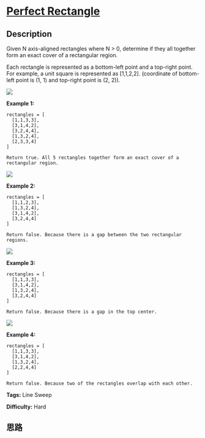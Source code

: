 # [Perfect Rectangle][title]

## Description

Given N axis-aligned rectangles where N > 0, determine if they all together
form an exact cover of a rectangular region.

Each rectangle is represented as a bottom-left point and a top-right point.
For example, a unit square is represented as [1,1,2,2]. (coordinate of bottom-
left point is (1, 1) and top-right point is (2, 2)).

![](https://assets.leetcode.com/uploads/2018/10/22/rectangle_perfect.gif)

**Example 1:**
            rectangles = [      [1,1,3,3],      [3,1,4,2],      [3,2,4,4],      [1,3,2,4],      [2,3,3,4]    ]        Return true. All 5 rectangles together form an exact cover of a rectangular region.    





![](https://assets.leetcode.com/uploads/2018/10/22/rectangle_separated.gif)

**Example 2:**
            rectangles = [      [1,1,2,3],      [1,3,2,4],      [3,1,4,2],      [3,2,4,4]    ]        Return false. Because there is a gap between the two rectangular regions.    





![](https://assets.leetcode.com/uploads/2018/10/22/rectangle_hole.gif)

**Example 3:**
            rectangles = [      [1,1,3,3],      [3,1,4,2],      [1,3,2,4],      [3,2,4,4]    ]        Return false. Because there is a gap in the top center.    





![](https://assets.leetcode.com/uploads/2018/10/22/rectangle_intersect.gif)

**Example 4:**
            rectangles = [      [1,1,3,3],      [3,1,4,2],      [1,3,2,4],      [2,2,4,4]    ]        Return false. Because two of the rectangles overlap with each other.    




**Tags:** Line Sweep

**Difficulty:** Hard

## 思路

[title]: https://leetcode.com/problems/perfect-rectangle
